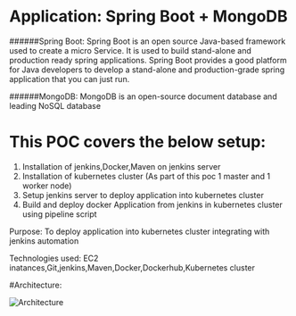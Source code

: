 # Application: Spring Boot + MongoDB

######Spring Boot:
Spring Boot is an open source Java-based framework used to create a micro Service. It is used to build stand-alone and production ready spring applications. Spring Boot provides a good platform for Java developers to develop a stand-alone and production-grade spring application that you can just run.

######MongoDB:
MongoDB is an open-source document database and leading NoSQL database

# This POC covers the below setup:
1. Installation of jenkins,Docker,Maven on jenkins server
2. Installation of kubernetes cluster (As part of this poc 1 master and 1 worker node)
3. Setup jenkins server to deploy application into kubernetes cluster
4. Build and deploy docker Application from jenkins in kubernetes cluster using pipeline script

Purpose: To deploy application  into kubernetes cluster integrating with jenkins automation

Technologies used: EC2 inatances,Git,jenkins,Maven,Docker,Dockerhub,Kubernetes cluster

#Architecture:

![Architecture](https://github.com/mbaurnwal546/spring-boot-mongo-POC/blob/master/Architecture.jpg)
